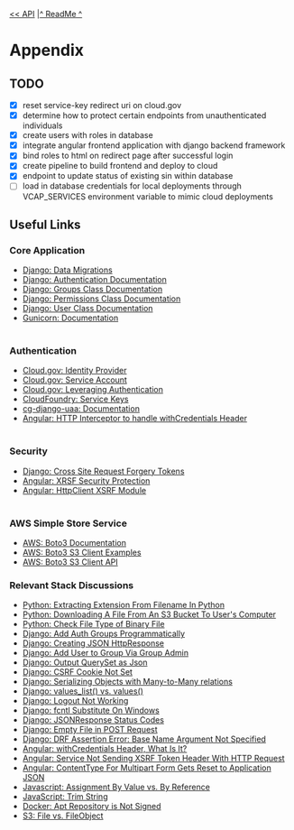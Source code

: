 [<< API](API.md) |[^ ReadMe ^](../README.md)

# Appendix

## TODO
- [x] reset service-key redirect uri on cloud.gov
- [x] determine how to protect certain endpoints from unauthenticated individuals
- [x] create users with roles in database
- [x] integrate angular frontend application with django backend framework
- [x] bind roles to html on redirect page after successful login 
- [x] create pipeline to build frontend and deploy to cloud
- [x] endpoint to update status of existing sin within database
- [ ] load in database credentials for local deployments through VCAP_SERVICES environment variable to mimic cloud deployments

## Useful Links
### Core Application
- [Django: Data Migrations](https://docs.djangoproject.com/en/3.0/topics/migrations/#data-migrations)<br>
- [Django: Authentication Documentation](https://docs.djangoproject.com/en/3.0/topics/auth/default/)<br>
- [Django: Groups Class Documentation](https://docs.djangoproject.com/en/3.0/ref/contrib/auth/#django.contrib.auth.models.Group)<br>
- [Django: Permissions Class Documentation](https://docs.djangoproject.com/en/3.0/topics/auth/default/#permissions-and-authorization)<br>
- [Django: User Class Documentation](https://docs.djangoproject.com/en/3.0/topics/auth/default/#user-objects)<br>
- [Gunicorn: Documentation](https://docs.gunicorn.org/en/stable/run.html)<br><br>
### Authentication
- [Cloud.gov: Identity Provider](https://cloud.gov/docs/services/cloud-gov-identity-provider/) <br/>
- [Cloud.gov: Service Account](https://cloud.gov/docs/services/cloud-gov-service-account/)<br>
- [Cloud.gov: Leveraging Authentication](https://cloud.gov/docs/management/leveraging-authentication/) <br/>
- [CloudFoundry: Service Keys](https://docs.cloudfoundry.org/devguide/services/service-keys.html) <br/>
- [cg-django-uaa: Documentation](https://cg-django-uaa.readthedocs.io/en/latest/quickstart.html)<br/>
- [Angular: HTTP Interceptor to handle withCredentials Header](https://weblog.west-wind.com/posts/2019/Apr/07/Creating-a-custom-HttpInterceptor-to-handle-withCredentials)<br><br>
### Security
- [Django: Cross Site Request Forgery Tokens](https://docs.djangoproject.com/en/3.0/ref/csrf/)<br>
- [Angular: XRSF Security Protection](https://angular.io/guide/http#security-xsrf-protection)<br>
- [Angular: HttpClient XSRF Module](https://angular.io/api/common/http/HttpClientXsrfModule)<br><br>
### AWS Simple Store Service
- [AWS: Boto3 Documentation](https://boto3.amazonaws.com/v1/documentation/api/latest/guide/quickstart.html)<br>
- [AWS: Boto3 S3 Client Examples](https://boto3.amazonaws.com/v1/documentation/api/latest/guide/s3-examples.html)<br>
- [AWS: Boto3 S3 Client API](https://boto3.amazonaws.com/v1/documentation/api/latest/reference/services/s3.html)<br>
### Relevant Stack Discussions
- [Python: Extracting Extension From Filename In Python](https://stackoverflow.com/questions/541390/extracting-extension-from-filename-in-python)<br>
- [Python: Downloading A File From An S3 Bucket To User's Computer](https://stackoverflow.com/questions/43215889/downloading-a-file-from-an-s3-bucket-to-the-users-computer)<br>
- [Python: Check File Type of Binary File](https://stackoverflow.com/questions/898669/how-can-i-detect-if-a-file-is-binary-non-text-in-python)
- [Django: Add Auth Groups Programmatically](https://stackoverflow.com/questions/25024795/django-1-7-where-to-put-the-code-to-add-groups-programmatically/25803284#25803284)<br>
- [Django: Creating JSON HttpResponse](https://stackoverflow.com/questions/2428092/creating-a-json-response-using-django-and-python)<br>
- [Django: Add User to Group Via Group Admin](https://stackoverflow.com/questions/39485067/django-add-user-to-group-via-django-admin/39648244)<br>
- [Django: Output QuerySet as Json](https://stackoverflow.com/questions/15874233/output-django-queryset-as-json)<br>
- [Django: CSRF Cookie Not Set](https://stackoverflow.com/questions/17716624/django-csrf-cookie-not-set)<br>
- [Django: Serializing Objects with Many-to-Many relations](https://stackoverflow.com/questions/34474893/django-serializer-manyrelatedmanager-object-at-xx-is-not-json-serializable)<br>
- [Django: values_list() vs. values()](https://stackoverflow.com/questions/37205793/django-values-list-vs-values)<br>
- [Django: Logout Not Working](https://stackoverflow.com/questions/2074980/django-logout-problem)
- [Django: fcntl Substitute On Windows](https://stackoverflow.com/questions/1422368/fcntl-substitute-on-windows)<br>
- [Django: JSONResponse Status Codes](https://stackoverflow.com/questions/35059916/how-to-change-status-of-jsonrespons)
- [Django: Empty File in POST Request](https://stackoverflow.com/questions/57549343/why-does-request-filesfile-open-is-none-though-request-files-file-nam)
- [Django: DRF Assertion Error: Base Name Argument Not Specified](https://stackoverflow.com/questions/48548622/base-name-argument-not-specified-and-could-not-automatically-determine-the-name/48556690)
- [Angular: withCredentials Header, What Is It?](https://stackoverflow.com/questions/27406994/http-requests-withcredentials-what-is-this-and-why-using-it)<br>
- [Angular: Service Not Sending XSRF Token Header With HTTP Request](https://stackoverflow.com/questions/50510998/angular-6-does-not-add-x-xsrf-token-header-to-http-request)<br>
- [Angular: ContentType For Multipart Form Gets Reset to Application JSON](https://stackoverflow.com/questions/51228368/angular-5-content-type-multipart-form-data-gets-reset-to-application-json)<br>
- [Javascript: Assignment By Value vs. By Reference](https://stackoverflow.com/questions/40133582/assign-value-not-reference-in-javascript)<br>
- [JavaScript: Trim String](https://stackoverflow.com/questions/952924/javascript-chop-slice-trim-off-last-character-in-string)<br>
- [Docker: Apt Repository is Not Signed](https://stackoverflow.com/questions/59139453/repository-is-not-signed-in-docker-build)<br>
- [S3: File vs. FileObject](https://stackoverflow.com/questions/52336902/what-is-the-difference-between-s3-client-upload-file-and-s3-client-upload-file)